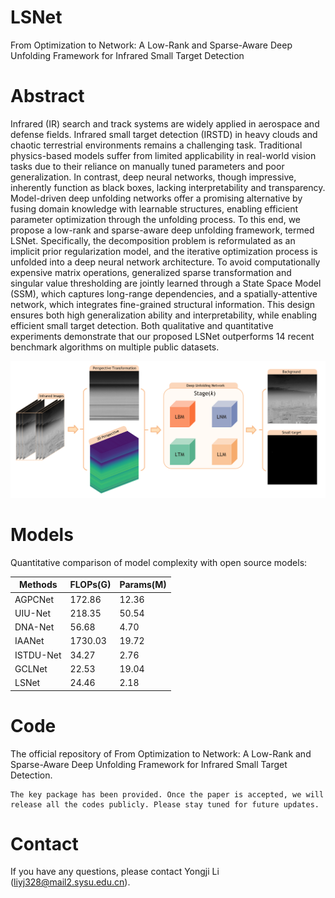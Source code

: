 # LSNet
From Optimization to Network: A Low-Rank and Sparse-Aware Deep Unfolding Framework for Infrared Small Target Detection

# Abstract
Infrared (IR) search and track systems are widely applied in aerospace and defense fields. Infrared small target detection (IRSTD) in heavy clouds and chaotic terrestrial environments remains a challenging task. Traditional physics-based models suffer from limited applicability in real-world vision tasks due to their reliance on manually tuned parameters and poor generalization. In contrast, deep neural networks, though impressive, inherently function as black boxes, lacking interpretability and transparency. Model-driven deep unfolding networks offer a promising alternative by fusing domain knowledge with learnable structures, enabling efficient parameter optimization through the unfolding process. To this end, we propose a low-rank and sparse-aware deep unfolding framework, termed LSNet. Specifically, the decomposition problem is reformulated as an implicit prior regularization model, and the iterative optimization process is unfolded into a deep neural network architecture. To avoid computationally expensive matrix operations, generalized sparse transformation and singular value thresholding are jointly learned through a State Space Model (SSM), which captures long-range dependencies, and a spatially-attentive network, which integrates fine-grained structural information. This design ensures both high generalization ability and interpretability, while enabling efficient small target detection. Both qualitative and quantitative experiments demonstrate that our proposed LSNet outperforms 14 recent benchmark algorithms on multiple public datasets.

<p align="center">
<img src="Figures/deep.png">
</p>


# Models
Quantitative comparison of model complexity with open source models:

|Methods   | FLOPs(G) | Params(M)   |
|--------|-----|--------|
| AGPCNet   | 172.86  | 12.36   |
| UIU-Net   | 218.35  | 50.54   |
| DNA-Net   | 56.68  | 4.70   |
| IAANet   | 1730.03  | 19.72   |
| ISTDU-Net   | 34.27  | 2.76   |
| GCLNet   | 22.53  | 19.04   |
| LSNet   | 24.46  | 2.18   |


# Code
The official repository of From Optimization to Network: A Low-Rank and Sparse-Aware Deep Unfolding Framework for Infrared Small Target Detection.
  ```
The key package has been provided. Once the paper is accepted, we will release all the codes publicly. Please stay tuned for future updates. 
  ```

# Contact
If you have any questions, please contact Yongji Li (liyj328@mail2.sysu.edu.cn).


